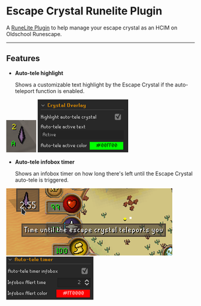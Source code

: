 # Escape Crystal Runelite Plugin

A [RuneLite Plugin](https://github.com/runelite/plugin-hub) to help manage your escape crystal as an HCIM on Oldschool
Runescape.

---

## Features

- **Auto-tele highlight**

  Shows a customizable text highlight by the Escape Crystal if the auto-teleport function is enabled.

![Auto-tele highlight](assets/screenshots/escape-crystal-auto-tele-highlight.png)
![Auto-tele config](assets/screenshots/auto-tele-configs.png)

- **Auto-tele infobox timer**

  Shows an infobox timer on how long there's left until the Escape Crystal auto-tele is triggered.

![Auto-tele infobox timer](assets/screenshots/auto-tele-infobox-timer.png)
![Auto-tele config](assets/screenshots/auto-tele-timer-config.png)
